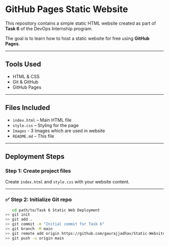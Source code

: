# GitHub Pages Static Website

This repository contains a simple static HTML website created as part of **Task 6** of the DevOps Internship program.

The goal is to learn how to host a static website for free using **GitHub Pages**.

---

## Tools Used
- HTML & CSS
- Git & GitHub
- GitHub Pages

---

## Files Included
- `index.html` – Main HTML file
- `style.css` – Styling for the page
- `Images` - 3 Images which are used in website
- `README.md` – This file

---

## Deployment Steps

### Step 1: Create project files
Create `index.html` and `style.css` with your website content.

---

### ✅ Step 2: Initialize Git repo
```bash
   cd path/to/Task 6 Static Web Deployment
>> git init
>> git add .
>> git commit -m "Initial commit for Task 6"
>> git branch -M main
>> git remote add origin https://github.com/gaurajjadhav/Static-Website-with-Github.git 
>> git push -u origin main


